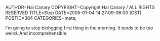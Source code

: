 AUTHOR=Hal Canary
COPYRIGHT=Copyright Hal Canary / ALL RIGHTS RESERVED
TITLE=Stop
DATE=2005-01-04 14:27:09-06:00 (CST)
POSTID=384
CATEGORIES=meta;

I'm going to stop blohgging first thing in the morning. It tends to be too weird. And incomprehensible.
